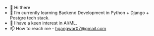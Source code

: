 - 👋 Hi there
- 👀 I’m currently learning Backend Development in Python + Django + Postgre tech stack.
- 🌱 I have a keen interest in AI/ML.
- 📫 How to reach me - hgangwar07@gmail.com

  

<!---
Vegito9000/Vegito9000 is a ✨ special ✨ repository because its `README.md` (this file) appears on your GitHub profile.
You can click the Preview link to take a look at your changes.
--->
